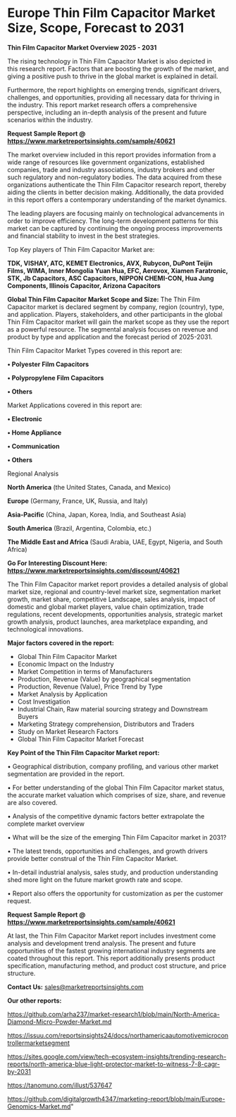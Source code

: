 # Europe Thin Film Capacitor Market Size, Scope, Forecast to 2031

<Strong> Thin Film Capacitor Market Overview 2025 - 2031</strong>

The rising technology in Thin Film Capacitor Market is also depicted in this research report. Factors that are boosting the growth of the market, and giving a positive push to thrive in the global market is explained in detail.

Furthermore, the report highlights on emerging trends, significant drivers, challenges, and opportunities, providing all necessary data for thriving in the industry. This report market research offers a comprehensive perspective, including an in-depth analysis of the present and future scenarios within the industry.

<strong>Request Sample Report @ <a href=https://www.marketreportsinsights.com/sample/40621>https://www.marketreportsinsights.com/sample/40621</a></strong>

The market overview included in this report provides information from a wide range of resources like government organizations, established companies, trade and industry associations, industry brokers and other such regulatory and non-regulatory bodies. The data acquired from these organizations authenticate the Thin Film Capacitor research report, thereby aiding the clients in better decision making. Additionally, the data provided in this report offers a contemporary understanding of the market dynamics.

The leading players are focusing mainly on technological advancements in order to improve efficiency. The long-term development patterns for this market can be captured by continuing the ongoing process improvements and financial stability to invest in the best strategies.

Top Key players of Thin Film Capacitor Market are:

<strong>TDK, VISHAY, ATC, KEMET Electronics, AVX, Rubycon, DuPont Teijin Films, WIMA, Inner Mongolia Yuan Hua, EFC, Aerovox, Xiamen Faratronic, STK, Jb Capacitors, ASC Capacitors, NIPPON CHEMI-CON, Hua Jung Components, Illinois Capacitor, Arizona Capacitors</strong>

<strong><b>Global Thin Film Capacitor Market Scope and Size:</b></strong>
The Thin Film Capacitor market is declared segment by company, region (country), type, and application. Players, stakeholders, and other participants in the global Thin Film Capacitor market will gain the market scope as they use the report as a powerful resource. The segmental analysis focuses on revenue and product by type and application and the forecast period of 2025-2031.

Thin Film Capacitor Market Types covered in this report are:

<strong>•  Polyester Film Capacitors

•  Polypropylene Film Capacitors

•  Others</strong>

Market Applications covered in this report are:

<strong>•  Electronic

•  Home Appliance

•  Communication

•  Others</strong> 

Regional Analysis

<strong>North America</strong> (the United States, Canada, and Mexico)

<strong>Europe</strong> (Germany, France, UK, Russia, and Italy)

<strong>Asia-Pacific</strong> (China, Japan, Korea, India, and Southeast Asia)

<strong>South America</strong> (Brazil, Argentina, Colombia, etc.)

<strong>The Middle East and Africa</strong> (Saudi Arabia, UAE, Egypt, Nigeria, and South Africa)

<strong>Go For Interesting Discount Here: <a href=https://www.marketreportsinsights.com/discount/40621>https://www.marketreportsinsights.com/discount/40621</a></strong>

The Thin Film Capacitor market report provides a detailed analysis of global market size, regional and country-level market size, segmentation market growth, market share, competitive Landscape, sales analysis, impact of domestic and global market players, value chain optimization, trade regulations, recent developments, opportunities analysis, strategic market growth analysis, product launches, area marketplace expanding, and technological innovations.

<strong><b>Major factors covered in the report:</b></strong>
<ul>
  <li>Global Thin Film Capacitor Market </li>
  <li>Economic Impact on the Industry</li>
  <li>Market Competition in terms of Manufacturers</li>
  <li>Production, Revenue (Value) by geographical segmentation</li>
  <li>Production, Revenue (Value), Price Trend by Type</li>
  <li>Market Analysis by Application</li>
  <li>Cost Investigation</li>
  <li>Industrial Chain, Raw material sourcing strategy and Downstream Buyers</li>
  <li>Marketing Strategy comprehension, Distributors and Traders</li>
  <li>Study on Market Research Factors</li>
  <li>Global Thin Film Capacitor Market Forecast</li>
</ul>

<strong><b>Key Point of the Thin Film Capacitor Market report:</b></strong>

• Geographical distribution, company profiling, and various other market segmentation are provided in the report.

• For better understanding of the global Thin Film Capacitor market status, the accurate market valuation which comprises of size, share, and revenue are also covered.

• Analysis of the competitive dynamic factors better extrapolate the complete market overview

• What will be the size of the emerging Thin Film Capacitor market in 2031?

• The latest trends, opportunities and challenges, and growth drivers provide better construal of the Thin Film Capacitor Market.

• In-detail industrial analysis, sales study, and production understanding shed more light on the future market growth rate and scope.

• Report also offers the opportunity for customization as per the customer request.

<strong>Request Sample Report @ <a href=https://www.marketreportsinsights.com/sample/40621>https://www.marketreportsinsights.com/sample/40621</a></strong>

At last, the Thin Film Capacitor Market report includes investment come analysis and development trend analysis. The present and future opportunities of the fastest growing international industry segments are coated throughout this report. This report additionally presents product specification, manufacturing method, and product cost structure, and price structure.

<strong>Contact Us:</strong>
sales@marketreportsinsights.com

<strong>Our other reports:</strong>

<a href=https://github.com/arha237/market-research1/blob/main/North-America-Diamond-Micro-Powder-Market.md>https://github.com/arha237/market-research1/blob/main/North-America-Diamond-Micro-Powder-Market.md</a>

<a href=https://issuu.com/reportsinsights24/docs/northamericaautomotivemicrocontrollermarketsegment>https://issuu.com/reportsinsights24/docs/northamericaautomotivemicrocontrollermarketsegment</a>

<a href=https://sites.google.com/view/tech-ecosystem-insights/trending-research-reports/north-america-blue-light-protector-market-to-witness-7-8-cagr-by-2031>https://sites.google.com/view/tech-ecosystem-insights/trending-research-reports/north-america-blue-light-protector-market-to-witness-7-8-cagr-by-2031</a>

<a href=https://tanomuno.com/illust/537647>https://tanomuno.com/illust/537647</a>

<a href=https://github.com/digitalgrowth4347/marketing-report/blob/main/Europe-Genomics-Market.md>https://github.com/digitalgrowth4347/marketing-report/blob/main/Europe-Genomics-Market.md</a>"
